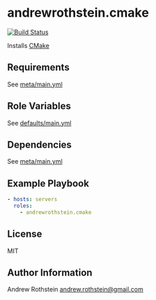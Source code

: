 andrewrothstein.cmake
=========
[![Build Status](https://travis-ci.org/andrewrothstein/ansible-cmake.svg?branch=master)](https://travis-ci.org/andrewrothstein/ansible-cmake)

Installs [CMake](https://cmake.org/)

Requirements
------------

See [meta/main.yml](meta/main.yml)

Role Variables
--------------

See [defaults/main.yml](defaults/main.yml)

Dependencies
------------

See [meta/main.yml](meta/main.yml)

Example Playbook
----------------

```yml
- hosts: servers
  roles:
    - andrewrothstein.cmake
```

License
-------

MIT

Author Information
------------------

Andrew Rothstein <andrew.rothstein@gmail.com>
